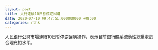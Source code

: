 ```yaml
---
layout: post
title: 人行連續10日暫停逆回購
date: 2020-07-10 09:47:51.000000000 +08:00
categories: rthk
---
```


人民銀行公開市場連續10日暫停逆回購操作，表示目前銀行體系流動性總量處於合理充裕水平。
